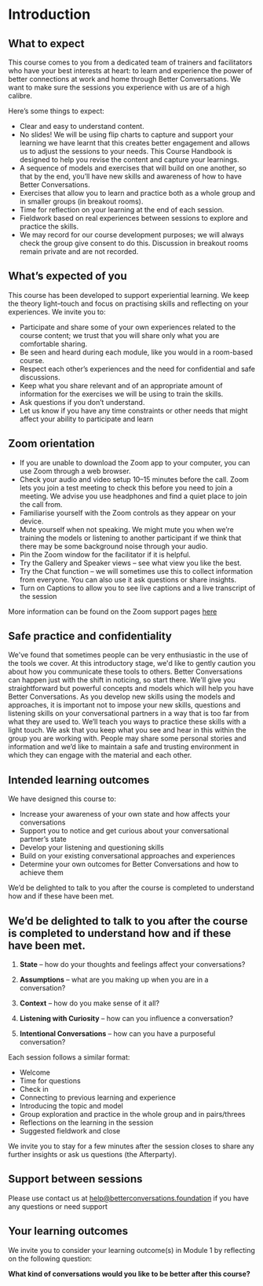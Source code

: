 # Introduction

## What to expect

This course comes to you from a dedicated team of trainers and facilitators who have your best interests at heart: to learn and experience the power of better connections at work and home through Better Conversations. We want to make sure the sessions you experience with us are of a high calibre. 

Here’s some things to expect:


-	Clear and easy to understand content.
-	No slides! We will be using flip charts to capture and support your learning  we have learnt that this creates better engagement and allows us to adjust the sessions to your needs. This Course Handbook is designed to help you revise the content and capture your learnings.
-	A sequence of models and exercises that will build on one another, so that by the end, you’ll have new skills and awareness of how to have Better Conversations.
-	Exercises that allow you to learn and practice both as a whole group and in smaller groups (in breakout rooms).
-	Time for reflection on your learning at the end of each session.
-	Fieldwork based on real experiences between sessions to explore and practice the skills. 
-	We may record for our course development purposes; we will always check the group give consent to do this. Discussion in breakout rooms remain private and are not recorded.

## What’s expected of you

This course has been developed to support experiential learning. We keep the theory light–touch and focus on practising skills and reflecting on your experiences. We invite you to:

-	Participate and share some of your own experiences related to the course content; we trust that you will share only what you are comfortable sharing.
-	Be seen and heard during each module, like you would in a room-based course.
-	Respect each other’s experiences and the need for confidential and safe discussions.
-	Keep what you share relevant and of an appropriate amount of information for the exercises we will be using to train the skills.
-	Ask questions if you don’t understand.
-	Let us know if you have any time constraints or other needs that might affect your ability to participate and learn

## Zoom orientation

-	If you are unable to download the Zoom app to your computer, you can use Zoom through a web browser.
-	Check your audio and video setup 10–15 minutes before the call. Zoom lets you join a test meeting to check this before you need to join a meeting. We advise you use headphones and find a quiet place to join the call from.
-	Familiarise yourself with the Zoom controls as they appear on your device. 
-	Mute yourself when not speaking. We might mute you when we’re training the models or listening to another participant if we think that there may be some background noise through your audio.
-	Pin the Zoom window for the facilitator if it is helpful.
-	Try the Gallery and Speaker views – see what view you like the best.
-	Try the Chat function – we will sometimes use this to collect information from everyone. You can also use it ask questions or share insights.
-	Turn on Captions to allow you to see live captions and a live transcript of the session

More information can be found on the Zoom support pages [here](https://support.zoom.us/)

## Safe practice and confidentiality

We've found that sometimes people can be very enthusiastic in the use of the tools we cover. At this introductory stage, we'd like to gently caution you about how you communicate these tools to others. Better Conversations can happen just with the shift in noticing, so start there. 
We'll give you straightforward but powerful concepts and models which will help you have Better Conversations. As you develop new skills using the models and approaches, it is important not to impose your new skills, questions and listening skills on your conversational partners in a way that is too far from what they are used to. We’ll teach you ways to practice these skills with a light touch.
We ask that you keep what you see and hear in this within the group you are working with. People may share some personal stories and information and we’d like to maintain a safe and trusting environment in which they can engage with the material and each other.

## Intended learning outcomes

We have designed this course to:

-	Increase your awareness of your own state and how affects your conversations
-	Support you to notice and get curious about your conversational partner’s state
-	Develop your listening and questioning skills
-	Build on your existing conversational approaches and experiences
-	Determine your own outcomes for Better Conversations and how to achieve them

We’d be delighted to talk to you after the course is completed to understand how and if these have been met.

## We’d be delighted to talk to you after the course is completed to understand how and if these have been met.

1. **State** – how do your thoughts and feelings affect your conversations?

2. **Assumptions** – what are you making up when you are in a conversation?

3. **Context** – how do you make sense of it all?

4. **Listening with Curiosity** – how can you influence a conversation?

5. **Intentional Conversations** – how can you have a purposeful conversation?

Each  session follows a similar format:

-	Welcome
-	Time for questions
-	Check in
-	Connecting to previous learning and experience
-	Introducing the topic and model
-	Group exploration and practice in the whole group and in pairs/threes
-	Reflections on the learning in the session
-	Suggested fieldwork and close

We invite you to stay for a few minutes after the session closes to share any further insights or ask us questions (the Afterparty).

## Support between sessions

Please use contact us at help@betterconversations.foundation if you have any questions or need support

## Your learning outcomes

We invite you to consider your learning outcome(s) in Module 1 by reflecting on the following question:

**What kind of conversations would you like to be better after this course?**


&nbsp;

&nbsp;




